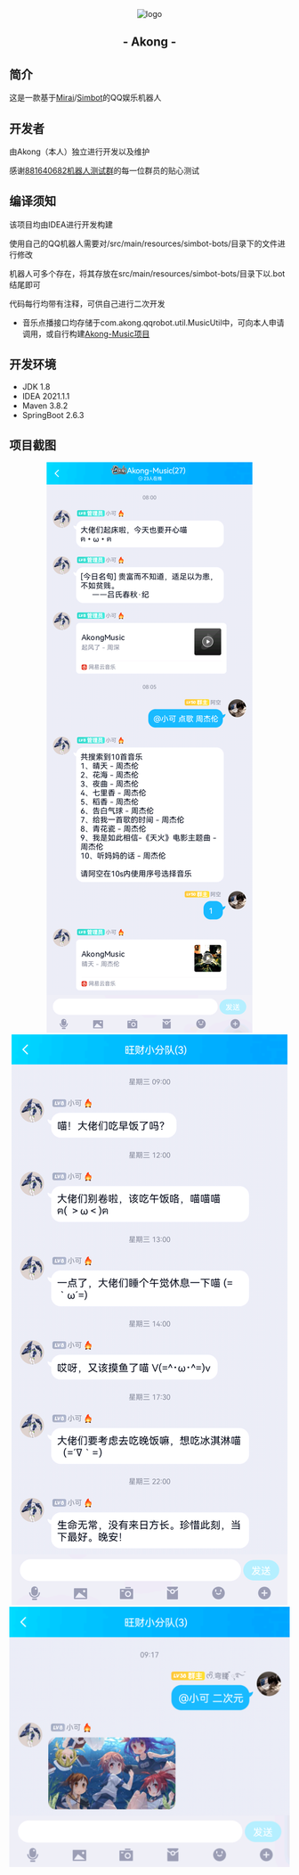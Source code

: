 <div align="center">
   <img width="160" src="https://www.akongwl.top/imgs/logo.jpg" alt="logo"></br>
   <h2>- Akong -</h2>
</div>

## 简介
这是一款基于[Mirai](https://github.com/mamoe/mirai)/[Simbot](https://github.com/ForteScarlet/simpler-robot)的QQ娱乐机器人
## 开发者
由Akong（本人）独立进行开发以及维护

感谢[881640682机器人测试群](https://jq.qq.com/?_wv=1027&k=kPEC75Ek)的每一位群员的贴心测试
## 编译须知
该项目均由IDEA进行开发构建

使用自己的QQ机器人需要对/src/main/resources/simbot-bots/目录下的文件进行修改

机器人可多个存在，将其存放在src/main/resources/simbot-bots/目录下以.bot结尾即可

代码每行均带有注释，可供自己进行二次开发

- 音乐点播接口均存储于com.akong.qqrobot.util.MusicUtil中，可向本人申请调用，或自行构建[Akong-Music项目](https://github.com/fanqiewl/AkongMusic)
## 开发环境
- JDK 1.8
- IDEA 2021.1.1
- Maven 3.8.2
- SpringBoot 2.6.3

## 项目截图
<div align="center">
    <img src=".akong/1.png" alt="project" />
    <img src=".akong/2.png" alt="project" />
    <img src=".akong/3.png" alt="project" />
</div>

